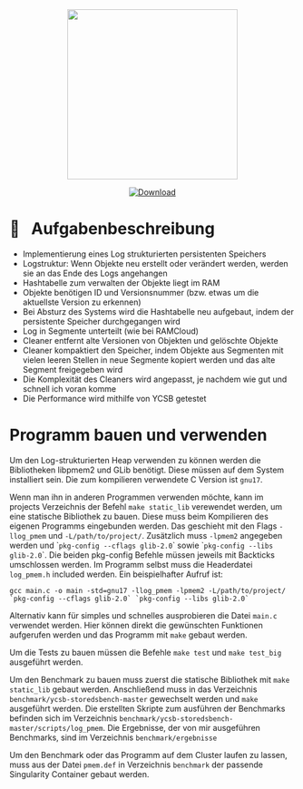 <div align="center">
  <img src="https://coconucos.cs.hhu.de/lehre/bigdata/resources/img/hhu-logo.svg" width=300>

  [![Download](https://img.shields.io/static/v1?label=&message=pdf&color=EE3F24&style=for-the-badge&logo=adobe-acrobat-reader&logoColor=FFFFFF)](/../-/jobs/artifacts/master/file/document/thesis.pdf?job=latex)
</div>

# :notebook: &nbsp; Aufgabenbeschreibung

- Implementierung eines Log strukturierten persistenten Speichers
- Logstruktur: Wenn Objekte neu erstellt oder verändert werden, werden sie an das Ende des Logs angehangen
- Hashtabelle zum verwalten der Objekte liegt im RAM
- Objekte benötigen ID und Versionsnummer (bzw. etwas um die aktuellste Version zu erkennen)
- Bei Absturz des Systems wird die Hashtabelle neu aufgebaut, indem der persistente Speicher durchgegangen wird
- Log in Segmente unterteilt (wie bei RAMCloud)
- Cleaner entfernt alte Versionen von Objekten und gelöschte Objekte
- Cleaner kompaktiert den Speicher, indem Objekte aus Segmenten mit vielen leeren Stellen in neue Segmente kopiert werden und das alte Segment freigegeben wird
- Die Komplexität des Cleaners wird angepasst, je nachdem wie gut und schnell ich voran komme
- Die Performance wird mithilfe von YCSB getestet

# Programm bauen und verwenden

Um den Log-strukturierten Heap verwenden zu können werden die Bibliotheken libpmem2 und GLib benötigt. Diese müssen auf dem System installiert sein.
Die zum kompilieren verwendete C Version ist `gnu17`.

Wenn man ihn in anderen Programmen verwenden möchte, kann im projects Verzeichnis der Befehl `make static_lib` verewendet werden, um eine statische Bibliothek zu bauen.
Diese muss beim Kompilieren des eigenen Programms eingebunden werden. Das geschieht mit den Flags `-llog_pmem` und `-L/path/to/project/`.
Zusätzlich muss `-lpmem2` angegeben werden und \``pkg-config --cflags glib-2.0`\` sowie \``pkg-config --libs glib-2.0`\`. Die beiden pkg-config Befehle müssen jeweils mit Backticks umschlossen werden.
Im Programm selbst muss die Headerdatei `log_pmem.h` included werden.
Ein beispielhafter Aufruf ist:

```
gcc main.c -o main -std=gnu17 -llog_pmem -lpmem2 -L/path/to/project/ `pkg-config --cflags glib-2.0` `pkg-config --libs glib-2.0`
```

Alternativ kann für simples und schnelles ausprobieren die Datei `main.c` verwendet werden. 
Hier können direkt die gewünschten Funktionen aufgerufen werden und das Programm mit `make` gebaut werden.

Um die Tests zu bauen müssen die Befehle `make test` und `make test_big` ausgeführt werden.

Um den Benchmark zu bauen muss zuerst die statische Bibliothek mit `make static_lib` gebaut werden.
Anschließend muss in das Verzeichnis `benchmark/ycsb-storedsbench-master` gewechselt werden und `make` ausgeführt werden.
Die erstellten Skripte zum ausführen der Benchmarks befinden sich im Verzeichnis `benchmark/ycsb-storedsbench-master/scripts/log_pmem`.
Die Ergebnisse, der von mir ausgeführen Benchmarks, sind im Verzeichnis `benchmark/ergebnisse`

Um den Benchmark oder das Programm auf dem Cluster laufen zu lassen, muss aus der Datei `pmem.def` in Verzeichnis `benchmark` der passende Singularity Container gebaut werden.